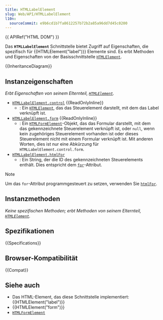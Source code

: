 ```yaml
---
title: HTMLLabelElement
slug: Web/API/HTMLLabelElement
l10n:
  sourceCommit: e9b6cd1b7fa8612257b72b2a85a96dd7d45c0200
---
```


{{ APIRef("HTML DOM") }}

Das **`HTMLLabelElement`** Schnittstelle bietet Zugriff auf Eigenschaften, die spezifisch für {{HTMLElement("label")}} Elemente sind. Es erbt Methoden und Eigenschaften von der Basisschnittstelle [`HTMLElement`](/de/docs/Web/API/HTMLElement).

{{InheritanceDiagram}}

## Instanzeigenschaften

_Erbt Eigenschaften von seinem Elternteil, [`HTMLElement`](/de/docs/Web/API/HTMLElement)._

- [`HTMLLabelElement.control`](/de/docs/Web/API/HTMLLabelElement/control) {{ReadOnlyInline}}
  - : Ein [`HTMLElement`](/de/docs/Web/API/HTMLElement), das das Steuerelement darstellt, mit dem das Label verknüpft ist.
- [`HTMLLabelElement.form`](/de/docs/Web/API/HTMLLabelElement/form) {{ReadOnlyInline}}
  - : Ein [`HTMLFormElement`](/de/docs/Web/API/HTMLFormElement)-Objekt, das das Formular darstellt, mit dem das gekennzeichnete Steuerelement verknüpft ist, oder `null`, wenn kein zugehöriges Steuerelement vorhanden ist oder dieses Steuerelement nicht mit einem Formular verknüpft ist. Mit anderen Worten, dies ist nur eine Abkürzung für `HTMLLabelElement.control.form`.
- [`HTMLLabelElement.htmlFor`](/de/docs/Web/API/HTMLLabelElement/htmlFor)
  - : Ein String, der die ID des gekennzeichneten Steuerelements enthält. Dies entspricht dem [`for`](/de/docs/Web/HTML/Reference/Elements/label#for)-Attribut.

> [!NOTE]
> Um das `for`-Attribut programmgesteuert zu setzen, verwenden Sie [`htmlFor`](/de/docs/Web/API/HTMLLabelElement/htmlFor).

## Instanzmethoden

_Keine spezifischen Methoden; erbt Methoden von seinem Elternteil, [`HTMLElement`](/de/docs/Web/API/HTMLElement)._

## Spezifikationen

{{Specifications}}

## Browser-Kompatibilität

{{Compat}}

## Siehe auch

- Das HTML-Element, das diese Schnittstelle implementiert: {{HTMLElement("label")}}
- {{HTMLElement("form")}}
- [`HTMLFormElement`](/de/docs/Web/API/HTMLFormElement)
